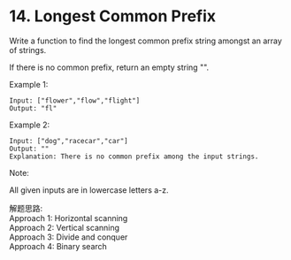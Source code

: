 # 14. Longest Common Prefix

Write a function to find the longest common prefix string amongst an array of strings.

If there is no common prefix, return an empty string "".

Example 1:
```
Input: ["flower","flow","flight"]
Output: "fl"
```
Example 2:
```
Input: ["dog","racecar","car"]
Output: ""
Explanation: There is no common prefix among the input strings.
```
Note:

All given inputs are in lowercase letters a-z.

解题思路:  
Approach 1: Horizontal scanning  
Approach 2: Vertical scanning  
Approach 3: Divide and conquer  
Approach 4: Binary search  

